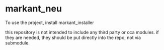 # markant_neu

To use the project, install markant_installer

this repository is not intended to include any third party or oca modules.
if they are needed, they should be put directly into the repo, not via submodule.
